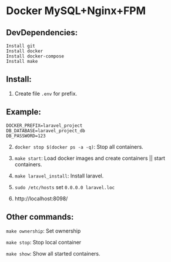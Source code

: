 # Docker MySQL+Nginx+FPM

## DevDependencies:

    Install git
    Install docker
    Install docker-compose
    Install make

## Install:

1. Create file `.env` for prefix.

## Example:

    DOCKER_PREFIX=laravel_project
    DB_DATABASE=laravel_project_db
    DB_PASSWORD=123

2. `docker stop $(docker ps -a -q)`: Stop all containers.

3. `make start`: Load docker images and create containers || start containers.

4. `make laravel_install`: Install laravel.

5. `sudo /etc/hosts` set `0.0.0.0 laravel.loc`

6. http://localhost:8098/

## Other commands:

`make ownership`: Set ownership

`make stop`: Stop local container

`make show`: Show all started containers.

